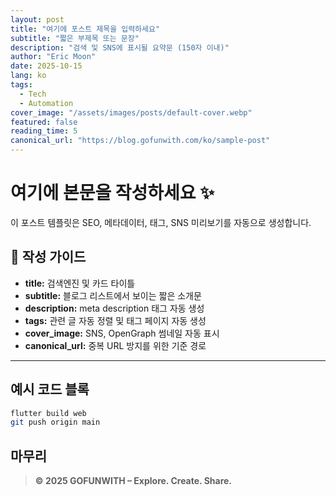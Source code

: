 ```yaml
---
layout: post
title: "여기에 포스트 제목을 입력하세요"
subtitle: "짧은 부제목 또는 문장"
description: "검색 및 SNS에 표시될 요약문 (150자 이내)"
author: "Eric Moon"
date: 2025-10-15
lang: ko
tags:
  - Tech
  - Automation
cover_image: "/assets/images/posts/default-cover.webp"
featured: false
reading_time: 5
canonical_url: "https://blog.gofunwith.com/ko/sample-post"
---
```


# 여기에 본문을 작성하세요 ✨

이 포스트 템플릿은 SEO, 메타데이터, 태그, SNS 미리보기를 자동으로 생성합니다.

## 🧭 작성 가이드
- **title:** 검색엔진 및 카드 타이틀
- **subtitle:** 블로그 리스트에서 보이는 짧은 소개문
- **description:** meta description 태그 자동 생성
- **tags:** 관련 글 자동 정렬 및 태그 페이지 자동 생성
- **cover_image:** SNS, OpenGraph 썸네일 자동 표시
- **canonical_url:** 중복 URL 방지를 위한 기준 경로

---

## 예시 코드 블록
```bash
flutter build web
git push origin main
```

## 마무리
> **© 2025 GOFUNWITH – Explore. Create. Share.**
